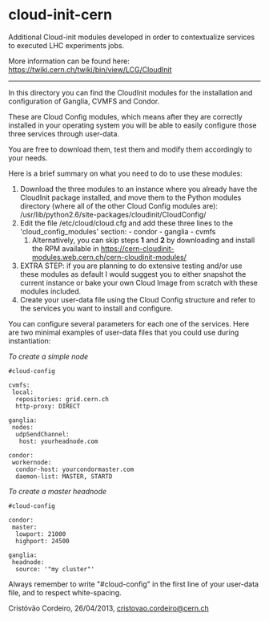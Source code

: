 cloud-init-cern
===============

Additional Cloud-init modules developed in order to contextualize services to executed LHC experiments jobs.

More information can be found here:
https://twiki.cern.ch/twiki/bin/view/LCG/CloudInit

*****

In this directory you can find the CloudInit modules for the installation and configuration of Ganglia, CVMFS and Condor.

These are Cloud Config modules, which means after they are correctly installed in your operating system you will be able to easily configure those three services through user-data.

You are free to download them, test them and modify them accordingly to your needs.

Here is a brief summary on what you need to do to use these modules:

1. Download the three modules to an instance where you already have the CloudInit package installed, and move them to the Python modules directory (where all of the other Cloud Config modules are): /usr/lib/python2.6/site-packages/cloudinit/CloudConfig/
2. Edit the file /etc/cloud/cloud.cfg and add these three lines to the 'cloud_config_modules' section:
		 - condor
		 - ganglia
		 - cvmfs
	1. Alternatively, you can skip steps **1** and **2** by downloading and install the RPM available in https://cern-cloudinit-modules.web.cern.ch/cern-cloudinit-modules/
3. EXTRA STEP: if you are planning to do extensive testing and/or use these modules as default I would suggest you to either snapshot the current instance or bake your own Cloud Image from scratch with these modules included.
4. Create your user-data file using the Cloud Config structure and refer to the services you want to install and configure.

You can configure several parameters for each one of the services. Here are two minimal examples of user-data files that you could use during instantiation: 

*To create a simple node*
	

	#cloud-config

	cvmfs:
	 local:
	  repositories: grid.cern.ch
	  http-proxy: DIRECT

	ganglia:
	 nodes:	
	  udpSendChannel:
	   host: yourheadnode.com
   
	condor:
	 workernode:
	  condor-host: yourcondormaster.com
	  daemon-list: MASTER, STARTD

*To create a master headnode*


	#cloud-config

	condor:
 	 master:
	  lowport: 21000
  	  highport: 24500
 
	ganglia:
 	 headnode:
	  source: '"my cluster"'


Always remember to write "#cloud-config" in the first line of your user-data file, and to respect white-spacing.


Cristóvão Cordeiro, 26/04/2013, cristovao.cordeiro@cern.ch

